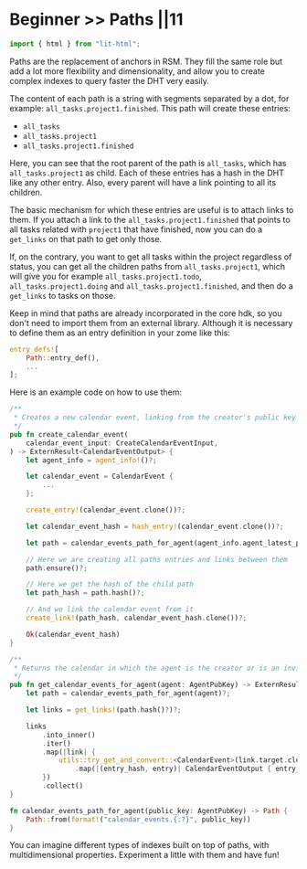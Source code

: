 # Beginner >> Paths ||11

```js script
import { html } from "lit-html";
```

Paths are the replacement of anchors in RSM. They fill the same role but add a lot more flexibility and dimensionality, and allow you to create complex indexes to query faster the DHT very easily.

The content of each path is a string with segments separated by a dot, for example: `all_tasks.project1.finished`. This path will create these entries:

- `all_tasks`
- `all_tasks.project1`
- `all_tasks.project1.finished`

Here, you can see that the root parent of the path is `all_tasks`, which has `all_tasks.project1` as child. Each of these entries has a hash in the DHT like any other entry. Also, every parent will have a link pointing to all its children.

The basic mechanism for which these entries are useful is to attach links to them. If you attach a link to the `all_tasks.project1.finished` that points to all tasks related with `project1` that have finished, now you can do a `get_links` on that path to get only those.

If, on the contrary, you want to get all tasks within the project regardless of status, you can get all the children paths from `all_tasks.project1`, which will give you for example `all_tasks.project1.todo`, `all_tasks.project1.doing` and `all_tasks.project1.finished`, and then do a `get_links` to tasks on those.

Keep in mind that paths are already incorporated in the core hdk, so you don't need to import them from an external library. Although it is necessary to define them as an entry definition in your zome like this:

```rust
entry_defs![
    Path::entry_def(),
    ...
];
```

Here is an example code on how to use them:

```rust
/**
 * Creates a new calendar event, linking from the creator's public key path
 */
pub fn create_calendar_event(
    calendar_event_input: CreateCalendarEventInput,
) -> ExternResult<CalendarEventOutput> {
    let agent_info = agent_info!()?;

    let calendar_event = CalendarEvent {
        ...
    };

    create_entry!(calendar_event.clone())?;

    let calendar_event_hash = hash_entry!(calendar_event.clone())?;

    let path = calendar_events_path_for_agent(agent_info.agent_latest_pubkey)?;

    // Here we are creating all paths entries and links between them
    path.ensure()?;

    // Here we get the hash of the child path
    let path_hash = path.hash()?;

    // And we link the calendar event from it
    create_link!(path_hash, calendar_event_hash.clone())?;

    Ok(calendar_event_hash)
}

/**
 * Returns the calendar in which the agent is the creator or is an invitee
 */
pub fn get_calendar_events_for_agent(agent: AgentPubKey) -> ExternResult<Vec<CalendarEventOutput>> {
    let path = calendar_events_path_for_agent(agent)?;

    let links = get_links!(path.hash()?)?;

    links
        .into_inner()
        .iter()
        .map(|link| {
            utils::try_get_and_convert::<CalendarEvent>(link.target.clone())
                .map(|(entry_hash, entry)| CalendarEventOutput { entry_hash, entry })
        })
        .collect()
}

fn calendar_events_path_for_agent(public_key: AgentPubKey) -> Path {
    Path::from(format!("calendar_events.{:?}", public_key))
}
```

You can imagine different types of indexes built on top of paths, with multidimensional properties. Experiment a little with them and have fun!
